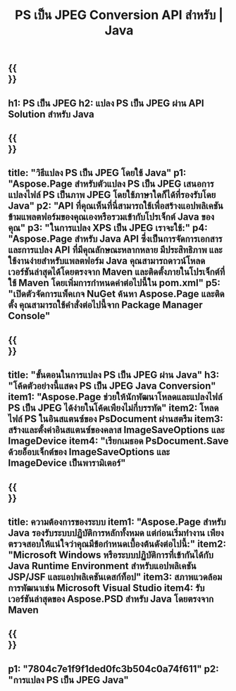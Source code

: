 ﻿---
translation: true
template: /_templates/_conversion-child-java.md
title: PS เป็น JPEG Conversion API สำหรับ | Java
url: /java/conversion/ps-to-jpeg/
description: ตัวอย่างโค้ดการแปลง Java สำหรับรูปแบบ PS เป็นไฟล์ JPEG ใช้โค้ดตัวอย่างนี้เพื่อแปลง PS เป็น JPEG ภายในแอปพลิเคชันบนเว็บหรือเดสก์ท็อป Java
informat: PS
outformat: JPEG
otherformats: XPS EPS
---

{{<section banner>}}
---
h1: PS เป็น JPEG
h2: แปลง PS เป็น JPEG ผ่าน API Solution สำหรับ Java
---

{{<section overview>}}
---
title: "วิธีแปลง PS เป็น JPEG โดยใช้ Java"
p1: "Aspose.Page สำหรับตัวแปลง PS เป็น JPEG เสนอการแปลงไฟล์ PS เป็นภาพ JPEG โดยใช้ภาษาใดก็ได้ที่รองรับโดย Java"
p2: "API ที่คุณเห็นที่นี่สามารถใช้เพื่อสร้างแอปพลิเคชันข้ามแพลตฟอร์มของคุณเองหรือรวมเข้ากับโปรเจ็กต์ Java ของคุณ"
p3: "ในการแปลง XPS เป็น JPEG เราจะใช้:"
p4: "Aspose.Page สำหรับ Java API ซึ่งเป็นการจัดการเอกสารและการแปลง API ที่มีคุณลักษณะหลากหลาย มีประสิทธิภาพ และใช้งานง่ายสำหรับแพลตฟอร์ม Java คุณสามารถดาวน์โหลดเวอร์ชันล่าสุดได้โดยตรงจาก Maven และติดตั้งภายในโปรเจ็กต์ที่ใช้ Maven โดยเพิ่มการกำหนดค่าต่อไปนี้ใน pom.xml"
p5: "เปิดตัวจัดการแพ็คเกจ NuGet ค้นหา Aspose.Page และติดตั้ง คุณสามารถใช้คำสั่งต่อไปนี้จาก Package Manager Console"
---

{{<section feature1>}}
---
title: "ขั้นตอนในการแปลง PS เป็น JPEG ผ่าน Java"
h3: "โค้ดตัวอย่างนี้แสดง PS เป็น JPEG Java Conversion"
item1: "Aspose.Page ช่วยให้นักพัฒนาโหลดและแปลงไฟล์ PS เป็น JPEG ได้ง่ายในโค้ดเพียงไม่กี่บรรทัด"
item2: โหลดไฟล์ PS ในอินสแตนซ์ของ PsDocument ผ่านสตรีม
item3: สร้างและตั้งค่าอินสแตนซ์ของคลาส ImageSaveOptions และ ImageDevice
item4: "เรียกเมธอด PsDocument.Save ด้วยอ็อบเจ็กต์ของ ImageSaveOptions และ ImageDevice เป็นพารามิเตอร์"
---

{{<section feature2>}}
---
title: ความต้องการของระบบ
item1: "Aspose.Page สำหรับ Java รองรับระบบปฏิบัติการหลักทั้งหมด แต่ก่อนเริ่มทำงาน เพียงตรวจสอบให้แน่ใจว่าคุณมีข้อกำหนดเบื้องต้นดังต่อไปนี้:"
item2: "Microsoft Windows หรือระบบปฏิบัติการที่เข้ากันได้กับ Java Runtime Environment สำหรับแอปพลิเคชัน JSP/JSF และแอปพลิเคชันเดสก์ท็อป"
item3: สภาพแวดล้อมการพัฒนาเช่น Microsoft Visual Studio
item4: รับเวอร์ชันล่าสุดของ Aspose.PSD สำหรับ Java โดยตรงจาก Maven
---

{{<section gist>}}
---
p1: "7804c7e1f9f1ded0fc3b504c0a74f611"
p2: "การแปลง PS เป็น JPEG Java"
---
